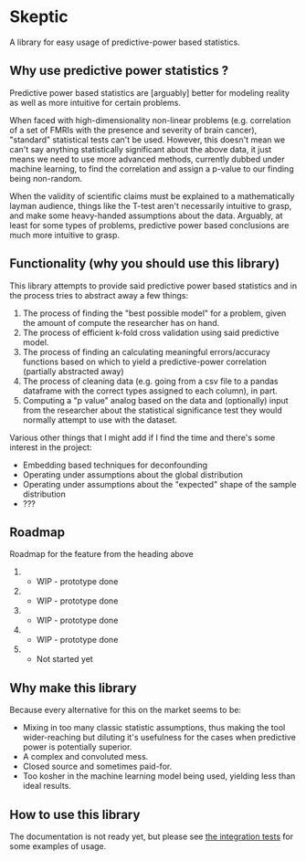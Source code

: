 # Skeptic

A library for easy usage of predictive-power based statistics.

## Why use predictive power statistics ?

Predictive power based statistics are [arguably] better for modeling reality as well as more intuitive for certain problems.

When faced with high-dimensionality non-linear problems (e.g. correlation of a set of FMRIs with the presence and severity of brain cancer), "standard" statistical tests can't be used. However, this doesn't mean we can't say anything statistically significant about the above data, it just means we need to use more advanced methods, currently dubbed under machine learning, to find the correlation and assign a p-value to our finding being non-random.

When the validity of scientific claims must be explained to a mathematically layman audience, things like the T-test aren't necessarily intuitive to grasp, and make some heavy-handed assumptions about the data. Arguably, at least for some types of problems, predictive power based conclusions are much more intuitive to grasp.

## Functionality (why you should use this library)

This library attempts to provide said predictive power based statistics and in the process tries to abstract away a few things:

1. The process of finding the "best possible model" for a problem, given the amount of compute the researcher has on hand.
2. The process of efficient k-fold cross validation using said predictive model.
3. The process of finding an calculating meaningful errors/accuracy functions based on which to yield a predictive-power correlation (partially abstracted away)
4. The process of cleaning data (e.g. going from a csv file to a pandas dataframe with the correct types assigned to each column), in part.
5. Computing a "p value" analog based on the data and (optionally) input from the researcher about the statistical significance test they would normally attempt to use with the dataset.

Various other things that I might add if I find the time and there's some interest in the project:
* Embedding based techniques for deconfounding
* Operating under assumptions about the global distribution
* Operating under assumptions about the "expected" shape of the sample distribution
* ???

## Roadmap

Roadmap for the feature from the heading above

1. - WIP - prototype done
2. - WIP - prototype done
3. - WIP - prototype done
4. - WIP - prototype done
5. - Not started yet

## Why make this library

Because every alternative for this on the market seems to be:
* Mixing in too many classic statistic assumptions, thus making the tool wider-reaching but diluting it's usefulness for the cases when predictive power is potentially superior.
* A complex and convoluted mess.
* Closed source and sometimes paid-for.
* Too kosher in the machine learning model being used, yielding less than ideal results.

## How to use this library

The documentation is not ready yet, but please see [the integration tests](tests/integration) for some examples of usage.
